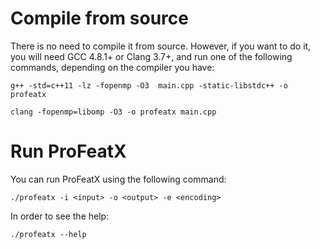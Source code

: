 # Compile from source

There is no need to compile it from source. However, if you want to do it, you will need GCC 4.8.1+ or Clang 3.7+, and run one of the following commands, depending on the compiler you have:

`g++ -std=c++11 -lz -fopenmp -O3  main.cpp -static-libstdc++ -o profeatx`

`clang -fopenmp=libomp -O3 -o profeatx main.cpp`

# Run ProFeatX

You can run ProFeatX using the following command:

`./profeatx -i <input> -o <output> -e <encoding>`

In order to see the help:

`./profeatx --help`
